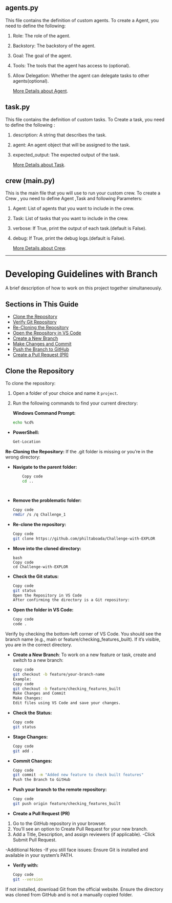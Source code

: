 ## agents.py
This file contains the definition of custom agents.
To create a Agent, you need to define the following:
1. Role: The role of the agent.
2. Backstory: The backstory of the agent.
3. Goal: The goal of the agent.
4. Tools: The tools that the agent has access to (optional).
5. Allow Delegation: Whether the agent can delegate tasks to other agents(optional).

    [More Details about Agent](https://docs.crewai.com/concepts/agents).

## task.py
This file contains the definition of custom tasks.
To Create a task, you need to define the following :
1. description: A string that describes the task.
2. agent: An agent object that will be assigned to the task.
3. expected_output: The expected output of the task.

    [More Details about Task](https://docs.crewai.com/concepts/tasks).

## crew (main.py)
This is the main file that you will use to run your custom crew.
To create a Crew , you need to define Agent ,Task and following Parameters:
1. Agent: List of agents that you want to include in the crew.
2. Task: List of tasks that you want to include in the crew.
3. verbose: If True, print the output of each task.(default is False).
4. debug: If True, print the debug logs.(default is False).

    [More Details about Crew](https://docs.crewai.com/concepts/crew).

---


# Developing Guidelines with Branch

A brief description of how to work on this project together simultaneously.

## Sections in This Guide
- [Clone the Repository](#clone-the-repository)
- [Verify Git Repository](#verify-git-repository)
- [Re-Cloning the Repository](#re-cloning-the-repository)
- [Open the Repository in VS Code](#open-the-repository-in-vs-code)
- [Create a New Branch](#create-a-new-branch)
- [Make Changes and Commit](#make-changes-and-commit)
- [Push the Branch to GitHub](#push-the-branch-to-github)
- [Create a Pull Request (PR)](#create-a-pull-request-pr)

## Clone the Repository
To clone the repository:

1. Open a folder of your choice and name it `project`.
2. Run the following commands to find your current directory:

   **Windows Command Prompt:**
   ```bash
   echo %cd%
-    
    **PowerShell:**
    ```bash
    Get-Location

**Re-Cloning the Repository:**
If the .git folder is missing or you’re in the wrong directory:

- **Navigate to the parent folder:**
    ```bash
        Copy code
        cd ..
        
        
- **Remove the problematic folder:**
    ```bash
    Copy code
    rmdir /s /q Challenge_1

- **Re-clone the repository:**
    ```bash
    Copy code
    git clone https://github.com/philtaboada/Challenge-with-EXPLOR

- **Move into the cloned directory:**
    ```
    bash
    Copy code
    cd Challenge-with-EXPLOR

- **Check the Git status:**
    ```bash
    Copy code
    git status
    Open the Repository in VS Code
    After confirming the directory is a Git repository:

- **Open the folder in VS Code:**
    ```bash
    Copy code
    code .
Verify by checking the bottom-left corner of VS Code. You should see the branch name (e.g., main or feature/checking_features_built).
If it’s visible, you are in the correct directory.

- **Create a New Branch**:
To work on a new feature or task, create and switch to a new branch:
    
    ```bash
    Copy code
    git checkout -b feature/your-branch-name
    Example:
    Copy code
    git checkout -b feature/checking_features_built
    Make Changes and Commit
    Make Changes:
    Edit files using VS Code and save your changes.

- **Check the Status:**
    ```bash
    Copy code
    git status
    
- **Stage Changes:**
    ```bash
    Copy code
    git add .

- **Commit Changes:**
    ```bash
    Copy code
    git commit -m "Added new feature to check built features"
    Push the Branch to GitHub

- **Push your branch to the remote repository:**
    ```bash
    Copy code
    git push origin feature/checking_features_built
- **Create a Pull Request (PR)**
1. Go to the GitHub repository in your browser.
2. You’ll see an option to Create Pull Request for your new branch.
3. Add a Title, Description, and assign reviewers (if applicable).
-Click Submit Pull Request.

-Additional Notes
-If you still face issues: Ensure Git is installed and available in your system’s PATH.

- **Verify with:**
    ```bash
    Copy code
    git --version
If not installed, download Git from the official website.
Ensure the directory was cloned from GitHub and is not a manually copied folder.



